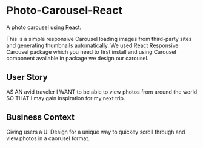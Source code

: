 # Photo-Carousel-React
A photo carousel using React.  

This is a simple responsive Carousel loading images from third-party sites and generating thumbnails automatically. We used React Responsive Carousel package which you need to first install and using Carousel component available in package we design our carousel.

## User Story
AS AN avid traveler 
I WANT to be able to view photos from around the world
SO THAT I may gain inspiration for my next trip.

## Business Context

Giving users a UI Design for a unique way to quickey 
scroll through and view photos in a caorusel format. 
